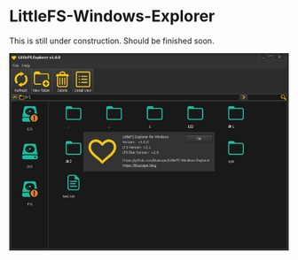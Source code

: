 # LittleFS-Windows-Explorer

This is still under construction. Should be finished soon.

![GitHub Logo](/images/ExplorerWAbout.jpg)
